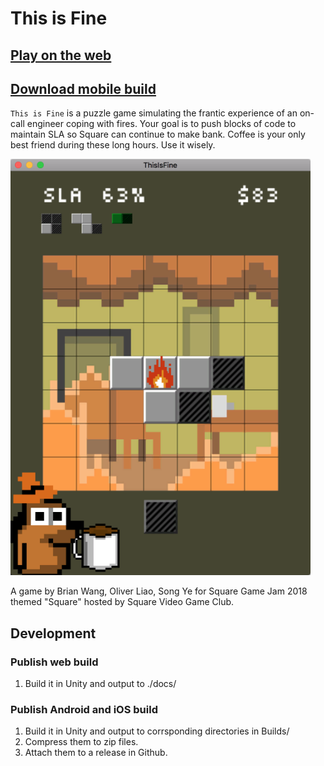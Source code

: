 # This is Fine

## [Play on the web](https://leav.github.io/SquareJam18_ThisIsFine/)

## [Download mobile build](https://github.com/leav/SquareJam18_ThisIsFine/releases/latest)

`This is Fine` is a puzzle game simulating the frantic experience of an on-call engineer coping with fires. Your goal is to push blocks of code to maintain SLA so Square can continue to make bank.  Coffee is your only best friend during these long hours.  Use it wisely.

![Screenshot](/Screenshots/screenshot1_s.png)

A game by Brian Wang, Oliver Liao, Song Ye for Square Game Jam 2018 themed "Square" hosted by Square Video Game Club.

## Development

### Publish web build

1. Build it in Unity and output to ./docs/

### Publish Android and iOS build

1. Build it in Unity and output to corrsponding directories in Builds/
2. Compress them to zip files.
3. Attach them to a release in Github.
